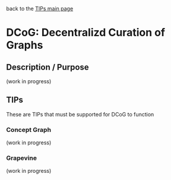back to the [TIPs main page](..)

DCoG: Decentralizd Curation of Graphs
=====

## Description / Purpose

(work in progress)

## TIPs

These are TIPs that must be supported for DCoG to function

### Concept Graph

(work in progress)

### Grapevine

(work in progress)
